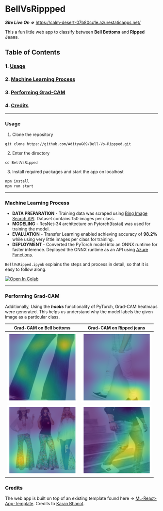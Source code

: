 # BellVsRippped

***Site Live On =>*** https://calm-desert-07b80cc1e.azurestaticapps.net/

This a fun little web app to classify between **Bell Bottoms** and **Ripped Jeans**. 

## **Table of Contents**

### **1. [Usage](#usage)**

### **2. [Machine Learning Process](#machine-learning-process)** 

### **3. [Performing Grad-CAM](#performing-grad-cam)**

### **4. [Credits](#credits)**
---

### Usage <a name= 'usage'></a>

1. Clone the repository
```
git clone https://github.com/AdityaG09/Bell-Vs-Rippped.git
```
2. Enter the directory
```
cd BellVsRipped
```
3. Install required packages and start the app on localhost
```
npm install
npm run start
```
---

### Machine Learning Process <a name= 'machine-learning-process'></a>
- **DATA PREPARATION** - Training data was scraped using [Bing Image Search API](https://azure.microsoft.com/en-in/try/cognitive-services/?api=search-api-v7). Dataset contains 150 images per class.
- **MODELING** - ResNet-34 architecture on Pytorch(fastai) was used for training the model. 
- **EVALUATION** - Transfer Learning enabled achieving accuracy of **98.2%** while using very little images per class for training. 
- **DEPLOYMENT** - Converted the PyTorch model into an ONNX runtime for faster inference. Deployed the ONNX runtime as an API using [Azure Functions](https://azure.microsoft.com/en-in/services/functions/).

`BellVsRipped.ipynb` explains the steps and process in detail, so that it is easy to follow along. 

[![Open In Colab](https://colab.research.google.com/assets/colab-badge.svg)](https://colab.research.google.com/github/AdityaG09/Bell-bottoms-or-Ripped-jeans/blob/main/bell_bottom_or_ripped.ipynb)  

---

### Performing Grad-CAM <a name='performing-grad-cam'></a>
Additionally, Using the ***hooks*** functionality of PyTorch, Grad-CAM heatmaps were generated. This helps us understand why the model labels the given image as a particular class. 

| Grad-CAM on Bell bottoms | Grad-CAM on Ripped jeans |
| ----------- | ----------- |
| <img width="100%" src="https://github.com/AdityaG09/Bell-Vs-Rippped/blob/main/ML/HeatmapImages/bell_bottom_sartorial.png"> | <img width="100%" src="https://github.com/AdityaG09/Bell-Vs-Rippped/blob/main/ML/HeatmapImages/best_ripped_jean_casual.png"> |
| <img width="100%" src="https://github.com/AdityaG09/Bell-Vs-Rippped/blob/main/ML/HeatmapImages/bell_bottom_women.png"> | <img width="100%" src="https://github.com/AdityaG09/Bell-Vs-Rippped/blob/main/ML/HeatmapImages/ripped_jeans_rough.png"> 

### Credits <a name= 'credits'></a>

The web app is built on top of an existing template found here => [ML-React-App-Template](https://github.com/kb22/ML-React-App-Template). Credits to [Karan Bhanot](https://github.com/kb22).


